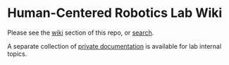 # Human-Centered Robotics Lab Wiki

Please see the [wiki](https://github.com/hcrlab/wiki/wiki) section of this repo, or [search](https://github.com/hcrlab/wiki/search?q=&type=Wikis&utf8=✓).

A separate collection of [private documentation](https://github.com/hcrlab/private_wiki) is available for lab internal topics.
